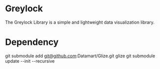 # Greylock
The Greylock Library is a simple and lightweight data visualization library.


# Dependency
git submodule add git@github.com:Datamart/Glize.git glize
git submodule update --init --recursive